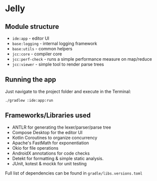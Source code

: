 # Jelly

## Module structure
- `ide:app` - editor UI
- `base:logging` - internal logging framework
- `base:utils` - common helpers
- `jcc:core` - compiler core
- `jcc:perf-check` - runs a simple performance measure on map/reduce
- `jcc:viewer` - simple tool to render parse trees

## Running the app
Just navigate to the project folder and execute in the Terminal:
```
./gradlew :ide:app:run
```

## Frameworks/Libraries used
- ANTLR for generating the lexer/parser/parse tree
- Compose Desktop for the editor UI
- Kotlin Coroutines to organize concurrency
- Apache's FastMath for exponentiation
- Okio for file operations
- AndroidX annotations for code checks
- Detekt for formatting & simple static analysis.
- JUnit, kotest & mockk for unit testing

Full list of dependencies can be found in `gradle/libs.versions.toml`
